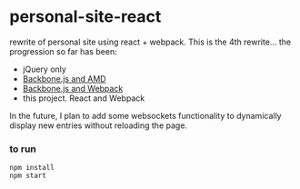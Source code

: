 personal-site-react
===================

rewrite of personal site using react + webpack. This is the 4th rewrite... the progression so far has been:

 - jQuery only
 - [Backbone.js and AMD](https://github.com/chadxz/personal-site-rewrite/tree/master)
 - [Backbone.js and Webpack](https://github.com/chadxz/personal-site-rewrite/tree/webpack)
 - this project. React and Webpack

In the future, I plan to add some websockets functionality to dynamically display new entries without reloading the page.

### to run

    npm install
    npm start
